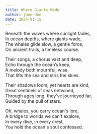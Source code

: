 ```yaml
---
title: Where Giants Wade
author: jane-doe
date: 2024-01-15
---
```


Beneath the waves where sunlight fades,  
In ocean depths, where giants wade,  
The whales glide slow, a gentle force,  
On ancient trails, a timeless course.  

Their songs, a chorus vast and deep,  
Echo through the ocean’s keep,  
A melody both mournful, wise,  
That lifts the sea and stirs the skies.  

Their shadows loom, yet hearts are kind,  
Great sentinels of seas entwined,  
Through ages long, they've journeyed far,  
Guided by the pull of stars.  

Oh, whales, you carry ocean's lore,  
A bridge to worlds we can't explore,  
In every dive, in every crest,  
You hold the ocean's soul confessed.  
